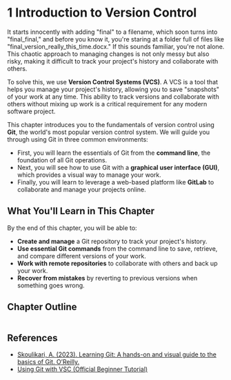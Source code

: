 # 1 Introduction to Version Control

It starts innocently with adding "final" to a filename, which soon turns into "final_final," and before you know it, you're staring at a folder full of files like "final_version_really_this_time.docx." If this sounds familiar, you're not alone. This chaotic approach to managing changes is not only messy but also risky, making it difficult to track your project's history and collaborate with others.

To solve this, we use **Version Control Systems (VCS)**. A VCS is a tool that helps you manage your project's history, allowing you to save "snapshots" of your work at any time. This ability to track versions and collaborate with others without mixing up work is a critical requirement for any modern software project.

This chapter introduces you to the fundamentals of version control using **Git**, the world's most popular version control system. We will guide you through using Git in three common environments:

* First, you will learn the essentials of Git from the **command line**, the foundation of all Git operations.
* Next, you will see how to use Git with a **graphical user interface (GUI)**, which provides a visual way to manage your work.
* Finally, you will learn to leverage a web-based platform like **GitLab** to collaborate and manage your projects online.

## What You'll Learn in This Chapter
By the end of this chapter, you will be able to:
- **Create and manage** a Git repository to track your project's history.
- **Use essential Git commands** from the command line to save, retrieve, and compare different versions of your work.
- **Work with remote repositories** to collaborate with others and back up your work.
- **Recover from mistakes** by reverting to previous versions when something goes wrong.

## Chapter Outline
```{tableofcontents}
```

## References
- [Skoulikari, A. (2023). Learning Git: A hands-on and visual guide to the basics of Git. O’Reilly.](https://www.oreilly.com/library/view/learning-git/9781098133900/)
- [Using Git with VSC (Official Beginner Tutorial)](https://www.youtube.com/watch?v=i_23KUAEtUM)